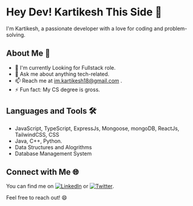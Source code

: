 # Hey Dev! Kartikesh This Side 👋

I'm Kartikesh, a passionate developer with a love for coding and problem-solving.

## About Me 🚀
- 🌱 I'm currently Looking for Fullstack role.
- 💬 Ask me about anything tech-related.
- 📫 Reach me at im.kartikesh18@gmail.com .
- ⚡ Fun fact: My CS degree is gross.
<!-- - 🔭 I'm currently working on MyTube-Youtube clone. --> 
<!-- - 👯 I'm looking  on [project or idea].-->

## Languages and Tools 🛠️

- JavaScript, TypeScript, ExpressJs, Mongoose, mongoDB, ReactJs, TailwindCSS, CSS
- Java, C++, Python.
- Data Structures and Alogrithms
- Database Management System  

## Connect with Me 🌐

You can find me on [![LinkedIn](https://img.shields.io/badge/LinkedIn-0077B5?style=for-the-badge&logo=linkedin&logoColor=white)]([https://www.linkedin.com/in/yourusername](https://www.linkedin.com/in/myselfkartikesh-pachkawade/)) or [![Twitter](https://img.shields.io/badge/Twitter-1DA1F2?style=for-the-badge&logo=twitter&logoColor=white)](https://twitter.com/Kartikesh_18).

Feel free to reach out! 😄
